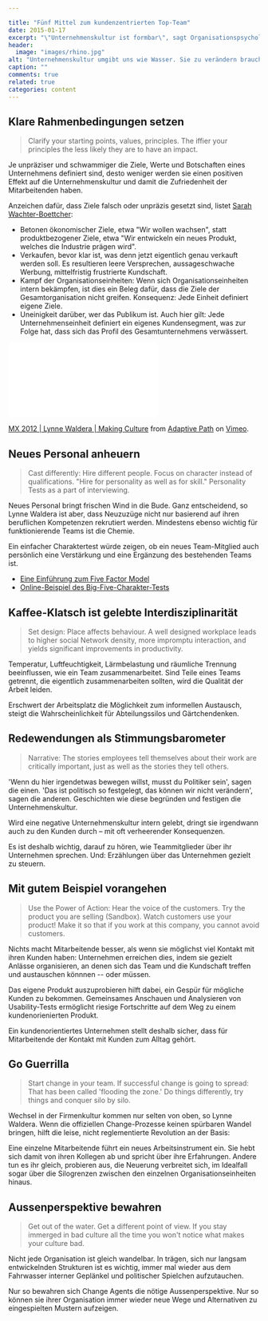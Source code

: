 ```yaml
---

title: "Fünf Mittel zum kundenzentrierten Top-Team"
date: 2015-01-17
excerpt: "\"Unternehmenskultur ist formbar\", sagt Organisationspsychologin Lynne Waldera. Wer etwas in (s)einem Unternehmen bewirken will, tut gut daran ihre fünf Taktiken zu beherzigen."
header:
  image: "images/rhino.jpg"
alt: "Unternehmenskultur umgibt uns wie Wasser. Sie zu verändern braucht Kraft und Zeit."
caption: ""
comments: true
related: true
categories: content
---
```


## Klare Rahmenbedingungen setzen

> Clarify your starting points, values, principles. The iffier your principles the less likely they are to have an impact.

Je unpräziser und schwammiger die Ziele, Werte und Botschaften eines Unternehmens definiert sind, desto weniger werden sie einen positiven Effekt auf die Unternehmenskultur und damit die Zufriedenheit der Mitarbeitenden haben.

Anzeichen dafür, dass Ziele falsch oder unpräzis gesetzt sind, listet [Sarah Wachter-Boettcher](/inhalte-fuer-ueberall):

- Betonen ökonomischer Ziele, etwa "Wir wollen wachsen", statt produktbezogener Ziele, etwa "Wir entwickeln ein neues Produkt, welches die Industrie prägen wird".
- Verkaufen, bevor klar ist, was denn jetzt eigentlich genau verkauft werden soll. Es resultieren leere Versprechen, aussageschwache Werbung, mittelfristig frustrierte Kundschaft.
- Kampf der Organisationseinheiten: Wenn sich Organisationseinheiten intern bekämpfen, ist dies ein Beleg dafür, dass die Ziele der Gesamtorganisation nicht greifen. Konsequenz: Jede Einheit definiert eigene Ziele.
- Uneinigkeit darüber, wer das Publikum ist. Auch hier gilt: Jede Unternehmenseinheit definiert ein eigenes Kundensegment, was zur Folge hat, dass sich das Profil des Gesamtunternehmens verwässert.

<div class="frame">
	<iframe src="//player.vimeo.com/video/46048160"  frameborder="0" webkitallowfullscreen mozallowfullscreen allowfullscreen></iframe> 
	<p>
		<a href="http://vimeo.com/46048160">MX 2012 | Lynne Waldera | Making Culture</a> from <a href="http://vimeo.com/adaptivepath">Adaptive Path</a> on <a href="https://vimeo.com">Vimeo</a>.
	</p>
</div>

## Neues Personal anheuern

> Cast differently: Hire different people. Focus on character instead of qualifications. "Hire for personality as well as for skill." Personality Tests as a part of interviewing.

Neues Personal bringt frischen Wind in die Bude. Ganz entscheidend, so Lynne Waldera ist aber, dass Neuzuzüge nicht nur basierend auf ihren beruflichen Kompetenzen rekrutiert werden. Mindestens ebenso wichtig für funktionierende Teams ist die Chemie.

Ein einfacher Charaktertest würde zeigen, ob ein neues Team-Mitglied auch persönlich eine Verstärkung und eine Ergänzung des bestehenden Teams ist.

- [Eine Einführung zum Five Factor Model](http://psych.colorado.edu/~carey/Courses/PSYC5112/Readings/psnBig5_Mccrae03.pdf)
- [Online-Beispiel des Big-Five-Charakter-Tests](http://www.truity.com/test/big-five-personality-test)

## Kaffee-Klatsch ist gelebte Interdisziplinarität

> Set design: Place affects behaviour. A well designed workplace leads to higher social Network density, more impromptu interaction, and yields significant improvements in productivity.

Temperatur, Luftfeuchtigkeit, Lärmbelastung und räumliche Trennung beeinflussen, wie ein Team zusammenarbeitet. Sind Teile eines Teams getrennt, die eigentlich zusammenarbeiten sollten, wird die Qualität der Arbeit leiden. 

Erschwert der Arbeitsplatz die Möglichkeit zum informellen Austausch, steigt die Wahrscheinlichkeit für Abteilungssilos und Gärtchendenken.

## Redewendungen als Stimmungsbarometer

> Narrative: The stories employees tell themselves about their work are critically important, just as well as the stories they tell others.

'Wenn du hier irgendetwas bewegen willst, musst du Politiker sein', sagen die einen. 'Das ist politisch so festgelegt, das können wir nicht verändern', sagen die anderen. Geschichten wie diese begründen und festigen die Unternehmenskultur. 

Wird eine negative Unternehmenskultur intern gelebt, dringt sie irgendwann auch zu den Kunden durch – mit oft verheerender Konsequenzen.

Es ist deshalb wichtig, darauf zu hören, wie Teammitglieder über ihr Unternehmen sprechen. Und: Erzählungen über das Unternehmen gezielt zu steuern.

## Mit gutem Beispiel vorangehen

> Use the Power of Action: Hear the voice of the customers. Try the product you are selling (Sandbox). Watch customers use your product! Make it so that if you work at this company, you cannot avoid customers. 

Nichts macht Mitarbeitende besser, als wenn sie möglichst viel Kontakt mit ihren Kunden haben: Unternehmen erreichen dies, indem sie gezielt Anlässe organisieren, an denen sich das Team und die Kundschaft treffen und austauschen könnnen -- oder müssen.

Das eigene Produkt auszuprobieren hilft dabei, ein Gespür für mögliche Kunden zu bekommen. Gemeinsames Anschauen und Analysieren von Usability-Tests ermöglicht riesige Fortschritte auf dem Weg zu einem kundenorienierten Produkt.

Ein kundenorientiertes Unternehmen stellt deshalb sicher, dass für Mitarbeitende der Kontakt mit Kunden zum Alltag gehört.

## Go Guerrilla

> Start change in your team. If successful change is going to spread: That has been called 'flooding the zone.' Do things differently, try things and conquer silo by silo.

Wechsel in der Firmenkultur kommen nur selten von oben, so Lynne Waldera. Wenn die offiziellen Change-Prozesse keinen spürbaren Wandel bringen, hilft die leise, nicht reglementierte Revolution an der Basis: 

Eine einzelne Mitarbeitende führt ein neues Arbeitsinstrument ein. Sie hebt sich damit von ihren Kollegen ab und spricht über ihre Erfahrungen. Andere tun es ihr gleich, probieren aus, die Neuerung verbreitet sich, im Idealfall sogar über die Silogrenzen zwischen den einzelnen Organisationseinheiten hinaus.

## Aussenperspektive bewahren

> Get out of the water. Get a different point of view. If you stay immerged in bad culture all the time you won't notice what makes your culture bad.

Nicht jede Organisation ist gleich wandelbar. In trägen, sich nur langsam entwickelnden Strukturen ist es wichtig, immer mal wieder aus dem Fahrwasser interner Geplänkel und politischer Spielchen aufzutauchen.

Nur so bewahren sich Change Agents die nötige Aussenperspektive. Nur so können sie ihrer Organisation immer wieder neue Wege und Alternativen zu eingespielten Mustern aufzeigen.

